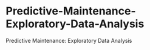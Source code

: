 # Predictive-Maintenance-Exploratory-Data-Analysis
Predictive Maintenance: Exploratory Data Analysis
